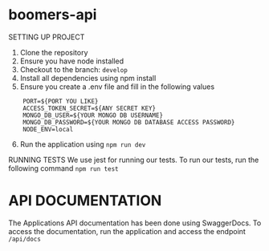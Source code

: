 # boomers-api

SETTING UP PROJECT

1. Clone the repository
2. Ensure you have node installed
3. Checkout to the branch: `develop`
4. Install all dependencies using npm install
5. Ensure you create a .env file and fill in the following values

```
    PORT=${PORT YOU LIKE}
    ACCESS_TOKEN_SECRET=${ANY SECRET KEY}
    MONGO_DB_USER=${YOUR MONGO DB USERNAME}
    MONGO_DB_PASSWORD=${YOUR MONGO DB DATABASE ACCESS PASSWORD}
    NODE_ENV=local
```

6. Run the application using `npm run dev`

RUNNING TESTS
We use jest for running our tests. To run our tests, run the following command
`npm run test`

# API DOCUMENTATION

The Applications API documentation has been done using SwaggerDocs. To access the documentation, run the application and access the endpoint `/api/docs`
